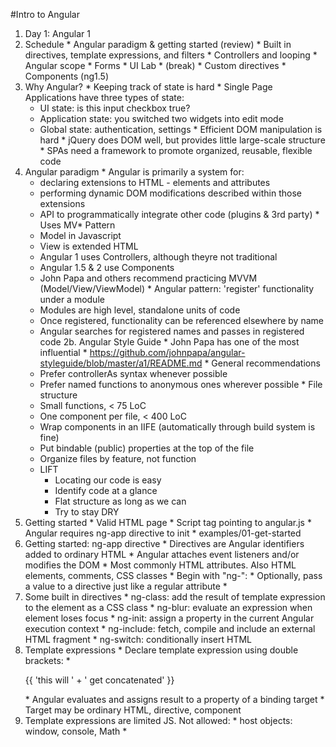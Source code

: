 #Intro to Angular

1. Day 1: Angular 1
  0. Schedule
    * Angular paradigm & getting started (review)
    * Built in directives, template expressions, and filters
    * Controllers and looping
    * Angular scope
    * Forms
    * UI Lab
    * (break)
    * Custom directives
    * Components (ng1.5)
  1. Why Angular?
    * Keeping track of state is hard
    * Single Page Applications have three types of state:
      * UI state: is this input checkbox true?
      * Application state: you switched two widgets into edit mode
      * Global state: authentication, settings
    * Efficient DOM manipulation is hard
    * jQuery does DOM well, but provides little large-scale structure
    * SPAs need a framework to promote organized, reusable, flexible code 
  2. Angular paradigm
    * Angular is primarily a system for:
      * declaring extensions to HTML - elements and attributes
      * performing dynamic DOM modifications described within those extensions
      * API to programmatically integrate other code (plugins & 3rd party)
    * Uses MV* Pattern 
      * Model in Javascript
      * View is extended HTML
      * Angular 1 uses Controllers, although theyre not traditional
      * Angular 1.5 & 2 use Components
      * John Papa and others recommend practicing MVVM (Model/View/ViewModel)
    * Angular pattern: 'register' functionality under a module
      * Modules are high level, standalone units of code
      * Once registered, functionality can be referenced elsewhere by name
      * Angular searches for registered names and passes in registered code
  2b. Angular Style Guide
    * John Papa has one of the most influential
    * https://github.com/johnpapa/angular-styleguide/blob/master/a1/README.md
    * General recommendations
      * Prefer controllerAs syntax whenever possible
      * Prefer named functions to anonymous ones wherever possible
    * File structure
      * Small functions, < 75 LoC
      * One component per file, < 400 LoC
      * Wrap components in an IIFE (automatically through build system is fine)
      * Put bindable (public) properties at the top of the file
      * Organize files by feature, not function
      * LIFT
        * Locating our code is easy
        * Identify code at a glance
        * Flat structure as long as we can
        * Try to stay DRY 
  3. Getting started
    * Valid HTML page
    * Script tag pointing to angular.js
    * Angular requires ng-app directive to init
    * examples/01-get-started
  4. Getting started: ng-app directive
    * Directives are Angular identifiers added to ordinary HTML
    * Angular attaches event listeners and/or modifies the DOM
    * Most commonly HTML attributes. Also HTML elements, comments, CSS classes
    * Begin with "ng-": <body ng-app>
    * Optionally, pass a value to a directive just like a regular attribute
    * <body ng-app="optionalAppName">
  5. Some built in directives
    * ng-class: add the result of template expression to the element as a CSS class
    * ng-blur: evaluate an expression when element loses focus 
    * ng-init: assign a property in the current Angular execution context
    * ng-include: fetch, compile and include an external HTML fragment
    * ng-switch: conditionally insert HTML
  6. Template expressions
    * Declare template expression using double brackets: 
    * <p>{{ 'this will ' + ' get concatenated' }}</p>
    * Angular evaluates and assigns result to a property of a binding target
    * Target may be ordinary HTML, directive, component
  7. Template expressions are limited JS. Not allowed:
    * host objects: window, console, Math
    * <script> tag (all other HTML permitted)
    * assignments (=, +=, -=)
    * the new operator
    * chaining expressions with ; or ,
    * increment and decrement operators (++ and --)
    * bitwise operators | and &
  8. Best practices for template expressions
    * No side effects
    * Quick execution
    * Simplicity
    * Idempotence
  9. Built in filters
    * Filters operate on a template expression 
    * Double brace syntax: <p ng-some-directive="{{ value | filtername }}"</p>
    * Chainable with pipe: {{ value | filtername | anotherfilter }}
    * Accepts parameters with colon: {{ value | filtername:oneparameter:anotherparam }}
    * Watch out for performance penalties (filters can be expensive)
    * examples/01-built-in-filters
  9a. Custom filters
    * Register custom functions with nG using a 'recipe' pattern
      * Recipe pattern: from a reference to a module, call a factory
      * module is a standalone unit of nG code 
      * Reference to a module: 
        * new module (note empty array): angular.module('someModuleName', [])
        * existing module: angular.module('someModuleName')
      * Factory call: .filter('thisFilterName', function (text) {...})
      * Factory function gets passed the value from when the filter was invoked
    * Recipe only gets invoked when the filter is used in a view 
    * Remember, custom filter should follow best practices
    * More complicated actions are better suited to directives
  10. Looping
    * ng-repeat can iterate arrays or objects
      * if array: "each-item-alias in someArray"
      * object: "(propertyNameAlias, propertyKeyAlias) in someObject"
    * ng-repeat can be nested
    * Not a list comprehension (can&apos;t access object properties) 
    * Gotcha: elements in collection must be unique by strict equality (===)
    * examples/03-simple-looping
  11. Looping - more features
    * Sets special properties within iterations: 
      $index, $even, $odd, $first, $middle, $last 
    * Use ng-init to set custom values within each iteration
    * Use ng-repeat-start and -end to add sibling elements
  12. Controllers
    * Use controllers as ViewModel: only coordinate data flow between the two
    * More complex functionality and business logic should live in a service
    * Controllers should never reference DOM
    * Recipe: from reference to angular.module, register via .controller(...)
    * .controller('cntrlName', function(dependencies) { ...init })
    * In HTML, add ng-controller directive with name as the value
    * <p ng-controller="cntrlName">Controller owns this content</p>
    * examples/02-filters-with-controller
  13. Angular Scope
    * Scope is an object that refers to the application model
		* Provides the execution context for expressions
    * Scope can observe model mutations ($watch) and propagate events ($apply)
    * Controllers and directives modify scope, but not each other
		* Scopes arranged in hierarchical structure mirroring the application DOM 
    * IOW, all scopes have a parent, some have children
  13a. Why scope?
    * Scopes can inherit, promoting composability
    * Memory management: when DOM changes, scope changes
    * Scope handles set up and tear down of bindings and listeners
    * Separates data model from application logic. Good for: 
      * reusability
      * testing
  13b. Scope inheritance
    * Four types (plus none) of scope inheritance
      0. None: directives by default
        Directive accesses & assigns values on parent scope directly. 
      1. Normal prototypal: ng-controller, ng-include, ng-switch, directive with option scope:true
        Tries to look up properties on child, followed by parent; assigns properties on child.
      2. Normal prototypal plus copy/assignment: ng-repeat
        Each iteration of ng-repeat creates a new child scope, which also gets a property with alias name.
      3. Isolate scope: directive with option scope:{}
        Object literal creates "blank", non-inherited scope. Reference to parent scope is still available. 
      4. Transcluded scope: directive with option transclude:true
        Normal prototypal scope inheritance, but also a sibling of any isolate scope.
  14. ControllerAs syntax (nG 1.2+)
    * Scope inheritance starts to get crazy when controllers are nested
      * <div ng-controller="ControllerOne">
          {{foo}}
          <div ng-controller="ControllerTwo">
            {{foo}}
            {{$parent.foo}}
    * Template value now coupled to DOM placement ($parent) - not moveable
      * <div ng-controller="ControllerOne as ctrl1">
          {{ctrl1.foo}}
          <div ng-controller="ControllerTwo as ctrl2">
            {{ctrl2.foo}}
            {{ctrl1.foo}}
    * Syntax not limited to views - heres a Directive Definition Object:
      * restrict: 'A',
        controller: 'SomeController',
        controllerAs: 'ctrl',
        template: '{{ctrl.foo}}'
  15. Forms
    * A form is a collection of related controls (input, select, textarea)
    * Control data often needs to be...
      * entered in a certain format
      * validated before submission
      * sent to a server for persistence
    * ngModel directive binds a form control to a property on the scope 
      * be careful of variable shadowing when parent/child or nested controller
      * be careful of how ng watches properties for updates
      * try entering trailing spaces in name field, then text. See how .length changes
      * getter/setter available via ng-model-options (make sure getter stays fast)
    * examples/04-forms
  16. UI Lab
    * Build a CRUD interface for management of a jukebox
      * Display a list of saved songs ("saved" meaning stored in the model)
      * Add, edit, delete a song. Fields: name, genre, number of plays
      * Create a button to "play" a song (add to number of plays)
      * Genre should be populated from an array in a controller. Optional: CRUD for genre
      * Validation 
        * name must be more than 2 chars
        * name limited to alphanumeric
  17. (break)
  18. Custom directives
    * Directives are the proper place for DOM manipulation
    * Use recipe: .directive('someDirective', function () { return {...}})
    * Factory function can return 
      * a directive definition object, which provides many options
      * or just the DDOs 'link' function, which is the key spot for DOM actions
  19. Directive Lab
    * Turn Jukebox UI into several nested directives
    * Break songs table into its own directive
    * Same with add/edit form
    * Pass a value to top-level directive to turn add/edit features on and off
  20. Components (nG 1.5)
    * Transitional step towards nG 2
    * Components are a subtype of directive representing a complete UI element
      * Bundles together a view, a controller, and bindings in simpler recipe
      * .component('cmpnName', _componentDefinitionObject)
      * Many Directive options are defaulted to Component values:
        * restricted to elements
        * transclude false
        * scope isolate
        * controllerAs $ctrl
      * Continue to use Directives to add custom behaviour to existing elements
    * Two way bindings are deprecated in 1.5 Components
      * nG 2 moves away from two way binding
      * They cause too many issues with parent scope and prevent full separation from DOM
      * Instead, specify one-way bind for display info
      * Then register an event handler (onChange, onDelete) 
2. Day 2
  1. Dependency Injection - Overview
    * DI is a design pattern which implements a principle named Inversion Of Control
    * IoC means this code knows as little as possible about code it calls. Instead,
      * this code states its dependencies
      * the "injector" is responsible for "providing" them
      * injector handles init, waiting for load, etc
      * this code just uses dependency without knowing any details
    * Benefits
      * Promotes lots of architecture best practices
      * Provide can be just-in-time: dont have to load all dependencies initially
      * Swappable with a mock object at test time
      * Excellent solution for async environment like browser
    * Drawbacks
      * Debugging context: breakpoint or console.log can be deeply nested in injectors 
      * Syntax/implementation can be automagical: injector is a black box
  1a. Dependency Injection - Mechanics
    * Analogy: Javascript has two phases: interpretation and execution
      * Interpretation verifies syntax and produces executable
      * Execution actually runs and attempts to resolve symbols
    * DI systems have two phases
      * Registration of dependencies
      * Execution once all dependencies are available
      * DI code will therefore also have two corresponding parts
  1a. Dependency Injection - Angular conventions
    * Inline Annotation Array
      * ['$ngBuiltIn', 'myDep', function (builtIn, myDep) {...}]
      * First n...elements in array declare dependencies
      * Last arg is the function to execute once deps are ready
      * Function arg names are arbitrary, deps passed in order 
    * Implicit annotation
      * Injectables: register first, use later
      * .controller('cntrName', function ($scope, myInjectable) {...})
      * nG knows how to provide built-in $scope
      * We have to register myInjectable via nG Provider
      * Gotcha: minimization can break DI - args get turned into (a, b)
  2. Providers
    * Angular itself is built using the Provider pattern
    * When we used .controller(), nG created controllerProvider
    * Providers are registered at config time and initted/injected at run time
    * Angular built-in providers include $http, $window, $route, $rootScope
    * angular.injector handles injection mechanics, often automatically
    * Use a provider or subtype when you want code to be 
      * reused across controllers
      * a singleton instance shared by all callers
  2b. Provider recipe syntax
    * Recipe: .provider('providerName', provider_)
    * provider_ can be:
      * Any object that has a $get method
      * A function that returns an object with a $get method
      * An Inline Annotation array that returns an object with a $get method
    * In practice, raw Providers are rare compared to their subtypes
  2b. Providers in practice
    * Declare a provider/subtype 
    * Elsewhere, require the provider via dependency injection
    * .controller('controllerName', ['providerName', function cntlrInit (prvdrName) {...})
    * Angular inits the provider on startup and injects the cached result
    * Injected results of Providers are always singletons
  2a. Services, Factories, Values and Constants, oh my!
    * These are Angular dependency injection patterns 
    * All of these are syntactic sugar on top of Provider
    * Gotcha: all these subtypes are commonly referred to as "services"
  2c. Factories
    * Factories combine the flexibility of Providers with a simpler syntax
    * recipe passes a function as the $get method of provider_
    * .factory('factoryName', inlineArrayNotationOrInitFunction)
    * That function gets invoked during provider creation
    * Example above becomes: .provider('factoryName', { $get: inlineArrayNotationOr... })
    * The return value of inlineArrayNotationOr... is what gets elsewhere 
      * Can be any value - a primitive, object or function
      * The revealing module pattern can be used to simulate private vars and methods
  2d. Services
    * Instead of invoking the target function, Services apply the "new" keyword 
    * Inside the service recipe function, use "this" 
    * .service('serviceName', function () { this.externalFn = function () {...}}
    * Gotcha: blog posts etc. sometimes refer to Services as "classes" - thats a stretch 
      * Remember the service itself is a singleton
      * Even though it gets newed during injection, the result gets cached
      * Therefore its misleading to label the Service itself as a class
      * The Service could contain a class-like method used to produce POJOs
      * But remember you should not "new" inside controllers
  2e. Factories versus Services
    * If you manually add "new" inside a factoryFn, it behaves exactly like Service
    * Service is nothing more than sugar on top of Factory
    * Why does it exist then?
      * New-ing objects inside controllers is strongly discouraged
      * .injector handles new-ing for you
      * If you need to use prototypal construction, .service saves boilerplate
  2f Remember all Provider types are singletons
    * Angular injector always caches the return value
    * So in practice, when using these declarations...
      * app.factory('fact', fn);
      * app.service('serv', fn);
      * app.provider('prov', fn);
    * ...the injector internally handles it like this 
      * cache.fact = fn()
      * cache.serv = new fn()
      * cache.prov = (new fn()).$get()
  2g. Values and Constants 
    * More sugar - a provider that does nothing but return a value
    * .value('valueName', valueValue).constant('constantName', constantValue)
    * The second argument can be any data type, including objects and functions
    * Functions are not invoked or newed, just returned. Therefore theyre not injectable
    * Use it to share data, and even code, in the form of functions 
    * (remember not to "new" the result though - will complicate testing)  
    * Only Constants are available during config (bootstrap)
    * app.config(function(valueName, constantName) { errors 'unknown provider valueName' })
  2h. Recap
    * Use singleton Providers to share data across the app
      * Factory => function
      * Service => new
      * Value => simple
      * Constant => config
  2i. $http Lab
    * Create a value named songsUrl
    * Create a service named songsAjax
      * Depends on $http and songsUrl
      * Returns a public interface method getSongs
    * Inject songsAjax into JukeboxUiController
    * Call getSongs and display results in a template
  3. Angular Material
    * Material is Googles UI "visual language" behind Android
    * Emphasizes unified experience, usability & accessibility, graceful degradation
    * "Material is the metaphor" - paper, ink, surface edges. "Motion provides meaning"
    * Angular Material is one implementation - Material Design Lite is another
    * AM depends on nG, ngAnimate, ngAria. MDL has no dependencies but less features
    * AM provides directives/components, MDL depends on classes + JS
    * Both provide grid system + widgets like dialogs, badges, tabs, autocomplete
  3b. Material in practice
    * Provide resources via link/script tags, module loader, npm install or whatever
    * Add 'ngMaterial' as a dependency to the module declaration
    * Angular.module('sbuxJukebox', ['ngMaterial']);
    * Various md- prefixed directives are now available
  3c. Material lab
    * Add an md-toolbar to the top of the page
    * Use md-tabs to break up the content area
    * Add an md-autocomplete to one of the tabs
    * Hook up the songsAjax service to the autocomplete 
  4. [break]
  5. Intro to Angular 2
    * Targets "evergreen" browsers - no legacy support (IE9+)
    * nG 2 is a major redesign, with many breaking changes
    * Emphasis on moving towards HTML5 web components
    * TypeScript recommended
  5a. Major changes
    * More like a reboot
    * The central API is now Components
    * Components are a type of Directive, those are still around
    * Providers are still around, but their sugar/subtypes have been removed 
    * Large portions of the API have been removed:
      * angular.module, scope, controllers, filters, ng-app
    * Greater reliance on dependency injection
      * nG2 only includes minimum functionality by default
      * Gotcha: common "undefined" or "not a function" errors when you forget an import 
  5b. Advantages gained by all these changes:
    * Smaller, more consistent API
    * Greater modularity/DI - import only what you need means smaller downloads
    * Greater separation from DOM - testing, IDE support
    * Performance speedups primarily due to jettisoning digest checking
    * Aligns closer with the future of web components
  5c. A word of caution
    * nG 2 is officially in beta. What does beta mean?
    * "we're now confident that most developers can be successful building large applications"
    * A platform is not just its code though, also its ecosystem
      * Tooling & 3rd party library support
      * Documentation
      * Error handling messages
      * Community support
    * IMO, nG2 ecosystem is not mature yet 
      * Example: nG2 can be written using ES5 or ES6, without TypeScript
        * However the development team has chosen not to document this usage
        * For this reason, we will stick to TypeScript
        * https://github.com/angular/angular/issues/5449
      * Example: syntax changes
        * @View and @Template existed in early nG2 betas but were deprecated
        * Template expression syntax used to use "let" instead of "#"
        * Many resources online use old syntax. When in doubt, read the source
      * Example: TSC compilation issues
        * TypeScript compiler is very sensitive about type declaration files
        * Different implementations can give different results (gulp-typescript vs SystemJS)
    * Proceed with caution
  6. TypeScript
    * From Microsoft, a compiled superset of Javascript
    * All valid JS is valid TS (theoretically - in practice often requires tweaking)
    * Adds support for static typing
      * Specify type when declaring vars, function arguments and return values, etc
      * Describe custom types with a "declaration" file - describe interface
    * Adds the common ES6 features
      * arrow functions, classes, modules, let keyword, Map, Promise 
      * Compatibility table: http://kangax.github.io/compat-table/es6/
    * And some unique features
      * @ Decorator syntax (often referred to as annotation)
      * inline variable type specification
    * Tutorial: https://johnpapa.net/typescriptpost1/
    * Quick syntax reference: https://quizlet.com/134674527/typescript-syntax-flash-cards/
  7. Lab: Get started with Angular 2
    * We will follow the quickstart at https://github.com/angular/quickstart/blob/master/README.md
    * Note SystemJS is optional - other module loaders such as Webpack
    * SystemJS is capable of transpiling on the fly (client side) 
      * its not recommended
      * But it is faster than waiting for a watcher to recompile
      * However code will sometimes run in browser when the TSC compiler errors
      * tsc depends more on definition files to provide typing
  8. Components
    * Components are specialized directives. Key features:
      * Component always specifies at least one template (mulitple based on media query)
      * New template syntax
      * ES6 Class with constructor replaces Controller
      * Scope is gone - properties of the ES6 Class now represent Component data
      * Input and Output properties
        * Public API of the Component
        * Binding to Inputs remains familiar
        * Subscribe to events for Output
  8. Basic Component Lab
3. Day 3
  * Component Architecture in nG 2
    * Components consist of...
      * A directives with sensible defaults (i.e., restrict to element)
      * Template 
      * Controller (ES6 Class)
      * An API to communicate outside (Input and Output props)
    * Components have everything they need to be self contained units of code
    * nG2 apps should be made by composing reusable components into new features
  * New template syntax
    * No longer markup-based
    * Use square bracket to bind output: [ngModel]="editingSong.title"
    * Parenthesis subscribe their target to events: (click)="editSong(index)"
    * For forms, nest parens inside brackets to two-way bind
    * Previous format ng-dirname now *ngDirname
    * New iteration syntax "#eachThing of thingsList; #i = index"
    * Reasons for the changes
      * Enables tons of IDE features like autocomplete and refactor
      * Makes the direction of binding obvious from the markup
  * Pipes
    * Pipes arent much more than a new name for filters
    * Async is the exception
      * Binds to the output of an Observable
      * More on those soon
  * nG2 Migration Strategy
    * Component-based architecture can be implemented using nG1.5 Components
    * nG1.5 app following component pattern should convert relatively easily
      * Template syntax conversion is straightforward
      * Component syntax cant be converted, but design pattern stays comparable
      * Many functions will be copypasteable, or small tweaks
      * Services dont change much
    * <1.5 apps not following component style will be total rewrites
  * nG2 Migration Lab
    * Convert our Jukebox UI to nG2
  * [break]
  * Forms and validation
    * ngModel is still available, but forms get a new non-DOM syntax
      * Controls are built from Validators
      * email: new Control("email", Validators.required)
      * ControlGroup built from controls
      * FormBuilder available as sugar for creating the whole kaboodle
    * ngControl
      * Tracks state and validity by creating Control object
      * Applies classes to element based on UI actions:
        * Control visited: ng-touched/ng-untouched
        * Controls value changed: ng-dirty/ng-pristine
        * Controls value valid:  ng-valid/ng-invalid
    * Template reference variables
      * Add #varname as an attribute 
        * References element by default
        * <input #phone placeholder="phone number">
        * (<button (click)="callPhone(phone.value)">Call</button>
      * Or, assign var to form data
        <input ngControl="username"  #name="ngForm" >
        <div [hidden]="name.valid || name.pristine" class="alert alert-danger">
    * Form gotchas
      * nG adds ngForm directive to <form> automatically
      * NgForm, NgModel, NgControlName and NgControlGroup all exportAs "ngForm"
      * ngModel overridden when any other applied to same element
      * ngControl attribute => directive ngControlName (ngControl is abstract)
  * nG2 Forms Lab
    * Convert Playlists UI to nG2 Forms
4. Day 4
  * Observables
    * The observer pattern is a design pattern 
    * Similar to pub-sub events or streams, common within MVC implementations
      * A series of events such as user input
      * A stream of data from a file or web service
      * Web services requests
      * System notifications
    * The "obseravble" or "subject" maintains some state and a list of dependents
    * When state changes, the subject notifies the dependents - "observers"
    * Observers execute whatever arbitrary logic they see fit based on the change 
    * This is excellent for decoupling the event from the code it triggers
    * But it does introduce potential for memory leaks
    * Observer holds a reference to subject, and must be explicitly disposed
  * RxJs Observables in nG 2
    * https://github.com/Reactive-Extensions/RxJS
    * Rx.Observable.from(...
      * array-like, ES6 map, set, generator 
    * filter, map, aggregate, compose
    * Once the stream contains the desired elements, then subscribe
    * Use .subscribe to bind our functions to the stream 
    * Hot and Cold observables
      * Cold :: movies
      * Hot :: live performances
      * Hot replayed :: live performances recorded on video
  * Data Flows
    * SPAs biggest problem is usually dealing with state
    * Example: app setting which many components read and write directly
    * Conflicts arise and reasoning about the parts is painful, maybe impossible
    * One way data flow is critical
      * Component publishes a data update request event
      * Manager hears the event, notifies subscriber(s)
      * Subscribers to update requests (stores/models) react independently
        * Update the data
        * Publish a data updated notification event
      * Manager hears the event, notifies subscriber(s)
      * Subscribers (probably views) react independently
        * Update DOM
  * HTTP in nG 2
    * Http is a built in service
    * Methods: get, post, put, etc
    * Returns an observable containing the response, which then completes
    * Subscribe to the observable like you would resolve a promise
    * Why not a promise like nG 1?
      * Observable is a better pattern for services like Web Workers
      * Standardizing on observable decouples consumers from knowing data mechanism
      * Eventually allows useful features like .retry(5)
  * Ionic 
    * Ionic does two things
      * Provides an Angular API to a library of mobile-optimized UI widgets
      * Compiles app using Cordova
    * Apache Cordova
      * Cordova is the open-source version of Adobe PhoneGap
      * Wraps HTML/JS/CSS inside a native container (UIWebView et al)
      * Provides a JS API to mobile device hardware (camera, accelerometer)
    * How it works
      * Add Ionic CSS/JS and Cordova JS tags to the page
      * Use Ionic directives in the page and templates
      * Run 'ionic serve'
        * may have to proxy external APIs
        * Restart after changes to plugins
      * View the page 
        * In browser of any device connected to LAN
        * Compiled (realtime/livereload) to emulator (lots of setup)
        * Through app store via Ionic View  (beta, requires approval)
      * Deploy through Ionic View or regular app store process
  * Ionic is not intended for desktop
    * For non-trivial apps, youll probably have to have two codebases
    * Mobile and Desktop are different UI use cases
      * On Mobile, there are no mouse- or hover events
      * On Desktop
        * Gestures like swipe have no equivalent
        * Gestures like pull to refresh are not intuitive 
    * Requires different JS implementation
      * Example: $ionicPlatform.ready
      * Like document.ready but for devices
  * Supporting Ionic and a Web App
    * Ionic is another presentation layer for your Angular logic
      * All that stuff about decoupling from DOM, using services? This is why
      * Different UI interactions, same business-logic behavior
      * Decoupling becomes critical for automated testing of mobile apps
    * Have different entry points for different presentation layers
      * index-ionic.html and index-webapp.html or similar
      * Link to different bootstraps, use different directives, etc
5. Misc
  * Debugging
    * Must be in dev mode
      * angular.element($0)
      * ng.probe($0)
